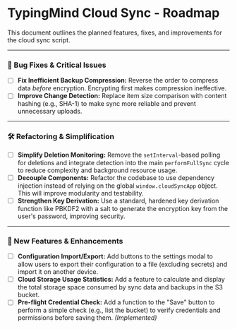 # TypingMind Cloud Sync - Roadmap

This document outlines the planned features, fixes, and improvements for the cloud sync script.

---

### 🐛 Bug Fixes & Critical Issues

- [ ] **Fix Inefficient Backup Compression:** Reverse the order to compress data _before_ encryption. Encrypting first makes compression ineffective.
- [ ] **Improve Change Detection:** Replace item size comparison with content hashing (e.g., SHA-1) to make sync more reliable and prevent unnecessary uploads.

---

### 🛠️ Refactoring & Simplification

- [ ] **Simplify Deletion Monitoring:** Remove the `setInterval`-based polling for deletions and integrate detection into the main `performFullSync` cycle to reduce complexity and background resource usage.
- [ ] **Decouple Components:** Refactor the codebase to use dependency injection instead of relying on the global `window.cloudSyncApp` object. This will improve modularity and testability.
- [ ] **Strengthen Key Derivation:** Use a standard, hardened key derivation function like PBKDF2 with a salt to generate the encryption key from the user's password, improving security.

---

### 🚀 New Features & Enhancements

- [ ] **Configuration Import/Export:** Add buttons to the settings modal to allow users to export their configuration to a file (excluding secrets) and import it on another device.
- [ ] **Cloud Storage Usage Statistics:** Add a feature to calculate and display the total storage space consumed by sync data and backups in the S3 bucket.
- [ ] **Pre-flight Credential Check:** Add a function to the "Save" button to perform a simple check (e.g., list the bucket) to verify credentials and permissions before saving them. _(Implemented)_
